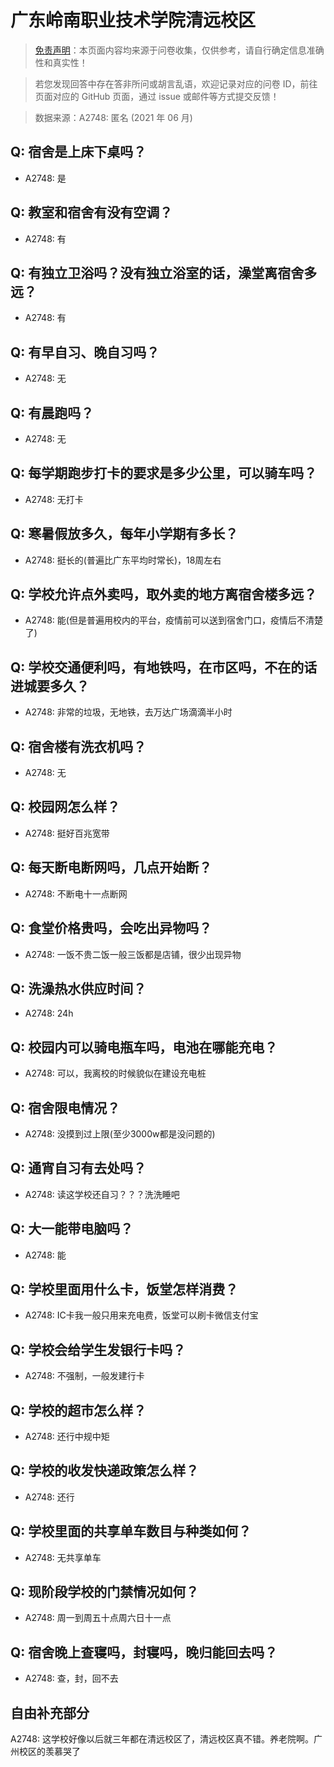 # 广东岭南职业技术学院清远校区

> [免责声明](https://colleges.chat/#_3)：本页面内容均来源于问卷收集，仅供参考，请自行确定信息准确性和真实性！

> 若您发现回答中存在答非所问或胡言乱语，欢迎记录对应的问卷 ID，前往页面对应的 GitHub 页面，通过 issue 或邮件等方式提交反馈！

> 数据来源：A2748: 匿名 (2021 年 06 月)

## Q: 宿舍是上床下桌吗？

- A2748: 是

## Q: 教室和宿舍有没有空调？

- A2748: 有

## Q: 有独立卫浴吗？没有独立浴室的话，澡堂离宿舍多远？

- A2748: 有

## Q: 有早自习、晚自习吗？

- A2748: 无

## Q: 有晨跑吗？

- A2748: 无

## Q: 每学期跑步打卡的要求是多少公里，可以骑车吗？

- A2748: 无打卡

## Q: 寒暑假放多久，每年小学期有多长？

- A2748: 挺长的(普遍比广东平均时常长)，18周左右

## Q: 学校允许点外卖吗，取外卖的地方离宿舍楼多远？

- A2748: 能(但是普遍用校内的平台，疫情前可以送到宿舍门口，疫情后不清楚了)

## Q: 学校交通便利吗，有地铁吗，在市区吗，不在的话进城要多久？

- A2748: 非常的垃圾，无地铁，去万达广场滴滴半小时

## Q: 宿舍楼有洗衣机吗？

- A2748: 无

## Q: 校园网怎么样？

- A2748: 挺好百兆宽带

## Q: 每天断电断网吗，几点开始断？

- A2748: 不断电十一点断网

## Q: 食堂价格贵吗，会吃出异物吗？

- A2748: 一饭不贵二饭一般三饭都是店铺，很少出现异物

## Q: 洗澡热水供应时间？

- A2748: 24h

## Q: 校园内可以骑电瓶车吗，电池在哪能充电？

- A2748: 可以，我离校的时候貌似在建设充电桩

## Q: 宿舍限电情况？

- A2748: 没摸到过上限(至少3000w都是没问题的)

## Q: 通宵自习有去处吗？

- A2748: 读这学校还自习？？？洗洗睡吧

## Q: 大一能带电脑吗？

- A2748: 能

## Q: 学校里面用什么卡，饭堂怎样消费？

- A2748: IC卡我一般只用来充电费，饭堂可以刷卡微信支付宝

## Q: 学校会给学生发银行卡吗？

- A2748: 不强制，一般发建行卡

## Q: 学校的超市怎么样？

- A2748: 还行中规中矩

## Q: 学校的收发快递政策怎么样？

- A2748: 还行

## Q: 学校里面的共享单车数目与种类如何？

- A2748: 无共享单车

## Q: 现阶段学校的门禁情况如何？

- A2748: 周一到周五十点周六日十一点

## Q: 宿舍晚上查寝吗，封寝吗，晚归能回去吗？

- A2748: 查，封，回不去

## 自由补充部分

A2748: 这学校好像以后就三年都在清远校区了，清远校区真不错。养老院啊。广州校区的羡慕哭了